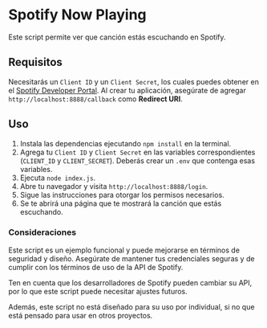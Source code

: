 # Spotify Now Playing

Este script permite ver que canción estás escuchando en Spotify. 

## Requisitos

Necesitarás un `Client ID` y un `Client Secret`, los cuales puedes obtener en el [Spotify Developer Portal](https://developer.spotify.com/dashboard/applications). Al crear tu aplicación, asegúrate de agregar `http://localhost:8888/callback` como **Redirect URI**.

## Uso

1. Instala las dependencias ejecutando `npm install` en la terminal.
2. Agrega tu `Client ID` y `Client Secret` en las variables correspondientes (`CLIENT_ID` y `CLIENT_SECRET`). Deberás crear un `.env` que contenga esas variables.
3. Ejecuta `node index.js`.
4. Abre tu navegador y visita `http://localhost:8888/login`.
5. Sigue las instrucciones para otorgar los permisos necesarios.
6. Se te abrirá una página que te mostrará la canción que estás escuchando.

### Consideraciones

Este script es un ejemplo funcional y puede mejorarse en términos de seguridad y diseño. Asegúrate de mantener tus credenciales seguras y de cumplir con los términos de uso de la API de Spotify.

Ten en cuenta que los desarrolladores de Spotify pueden cambiar su API, por lo que este script puede necesitar ajustes futuros.

Además, este script no está diseñado para su uso por individual, si no que está pensado para usar en otros proyectos.